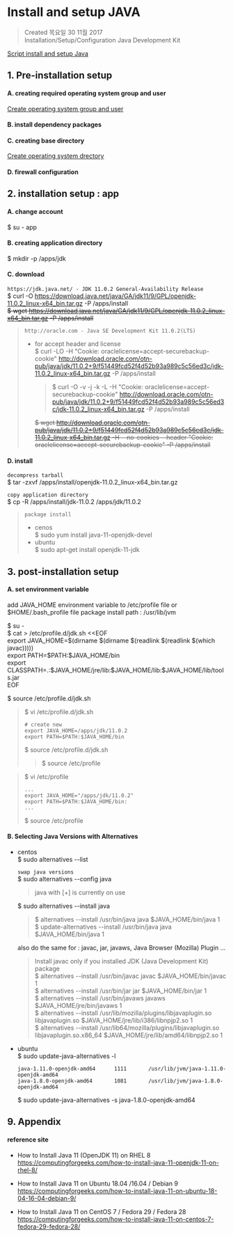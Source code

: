 # Install and setup JAVA

>Created 목요일 30 11월 2017  
Installation/Setup/Configuration Java Development Kit

[Script install and setup Java](install.n.setup.script.md)

## 1. Pre-installation setup

#### A. creating required operating system group and user
[Create operating system group and user](/reference.notes/TA/system/create.account.n.group.md)

#### B. install dependency packages

#### C. creating base directory
[Create operating system drectory](/reference.notes/TA/system/create.directory.md)

#### D. firewall configuration

## 2. installation setup : app

#### A. change account
$ su - app

#### B. creating application directory
$ mkdir -p /apps/jdk

#### C. download
`https://jdk.java.net/ - JDK 11.0.2 General-Availability Release`  
$ curl -O https://download.java.net/java/GA/jdk11/9/GPL/openjdk-11.0.2_linux-x64_bin.tar.gz -P /apps/install  
~~$ wget https://download.java.net/java/GA/jdk11/9/GPL/openjdk-11.0.2_linux-x64_bin.tar.gz -P /apps/install~~

>`http://oracle.com - Java SE Development Kit 11.0.2(LTS)`
>* for accept header and license  
>$ curl -LO -H "Cookie: oraclelicense=accept-securebackup-cookie" http://download.oracle.com/otn-pub/java/jdk/11.0.2+9/f51449fcd52f4d52b93a989c5c56ed3c/jdk-11.0.2_linux-x64_bin.tar.gz -P /apps/install
>   >$ curl -O -v -j -k -L -H "Cookie: oraclelicense=accept-securebackup-cookie" http://download.oracle.com/otn-pub/java/jdk/11.0.2+9/f51449fcd52f4d52b93a989c5c56ed3c/jdk-11.0.2_linux-x64_bin.tar.gz -P /apps/install  
>
>   ~~$ wget http://download.oracle.com/otn-pub/java/jdk/11.0.2+9/f51449fcd52f4d52b93a989c5c56ed3c/jdk-11.0.2_linux-x64_bin.tar.gz -H --no-cookies --header "Cookie: oraclelicense=accept-securebackup-cookie" -P /apps/install~~

#### D. install
`decompress tarball`  
$ tar -zxvf /apps/install/openjdk-11.0.2_linux-x64_bin.tar.gz

`copy application directory`  
$ cp -R /apps/install/jdk-11.0.2 /apps/jdk/11.0.2

>`package install`
>* cenos  
>  $ sudo yum install java-11-openjdk-devel
>* ubuntu  
>$ sudo apt-get install openjdk-11-jdk

## 3. post-installation setup

#### A. set environment variable
add JAVA_HOME environment variable to /etc/profile file or $HOME/.bash_profile file package install path : /usr/lib/jvm

$ su -  
$ cat > /etc/profile.d/jdk.sh <<EOF  
export JAVA_HOME=$(dirname $(dirname $(readlink $(readlink $(which javac)))))  
export PATH=\$PATH:\$JAVA_HOME/bin  
export CLASSPATH=.:\$JAVA_HOME/jre/lib:\$JAVA_HOME/lib:\$JAVA_HOME/lib/tools.jar  
EOF

$ source /etc/profile.d/jdk.sh

>$ vi /etc/profile.d/jdk.sh
>```
># create new
>export JAVA_HOME=/apps/jdk/11.0.2
>export PATH=$PATH:$JAVA_HOME/bin
>```
>$ source /etc/profile.d/jdk.sh
>>$ source /etc/profile

>$ vi /etc/profile
>```
>...
>export JAVA_HOME="/apps/jdk/11.0.2"
>export PATH=$PATH:$JAVA_HOME/bin:
>...
>```
>$ source /etc/profile

#### B. Selecting Java Versions with Alternatives
* centos  
  $ sudo alternatives --list
  
  `swap java versions`  
  $ sudo alternatives --config java  
  >  java with [+] is currently on use
  
  $ sudo alternatives --install java  
  > $ alternatives --install /usr/bin/java java $JAVA_HOME/bin/java 1  
  > $ update-alternatives --install /usr/bin/java java $JAVA_HOME/bin/java 1
  
  also do the same for :  javac, jar, javaws, Java Browser (Mozilla) Plugin ...  
  > Install javac only if you installed JDK (Java Development Kit) package  
  > $ alternatives --install /usr/bin/javac javac $JAVA_HOME/bin/javac 1  
  > $ alternatives --install /usr/bin/jar jar $JAVA_HOME/bin/jar 1  
  > $ alternatives --install /usr/bin/javaws javaws $JAVA_HOME/jre/bin/javaws 1  
  > $ alternatives --install /usr/lib/mozilla/plugins/libjavaplugin.so libjavaplugin.so $JAVA_HOME/jre/lib/i386/libnpjp2.so 1  
  > $ alternatives --install /usr/lib64/mozilla/plugins/libjavaplugin.so libjavaplugin.so.x86_64 $JAVA_HOME/jre/lib/amd64/libnpjp2.so 1
  
* ubuntu  
  $ sudo update-java-alternatives -l
  ```
  java-1.11.0-openjdk-amd64      1111       /usr/lib/jvm/java-1.11.0-openjdk-amd64
  java-1.8.0-openjdk-amd64       1081       /usr/lib/jvm/java-1.8.0-openjdk-amd64
  ```
  
  $ sudo update-java-alternatives -s java-1.8.0-openjdk-amd64

## 9. Appendix

#### reference site

- How to Install Java 11 (OpenJDK 11) on RHEL 8  
https://computingforgeeks.com/how-to-install-java-11-openjdk-11-on-rhel-8/

- How to Install Java 11 on Ubuntu 18.04 /16.04 / Debian 9  
https://computingforgeeks.com/how-to-install-java-11-on-ubuntu-18-04-16-04-debian-9/

- How to Install Java 11 on CentOS 7 / Fedora 29 / Fedora 28  
https://computingforgeeks.com/how-to-install-java-11-on-centos-7-fedora-29-fedora-28/
